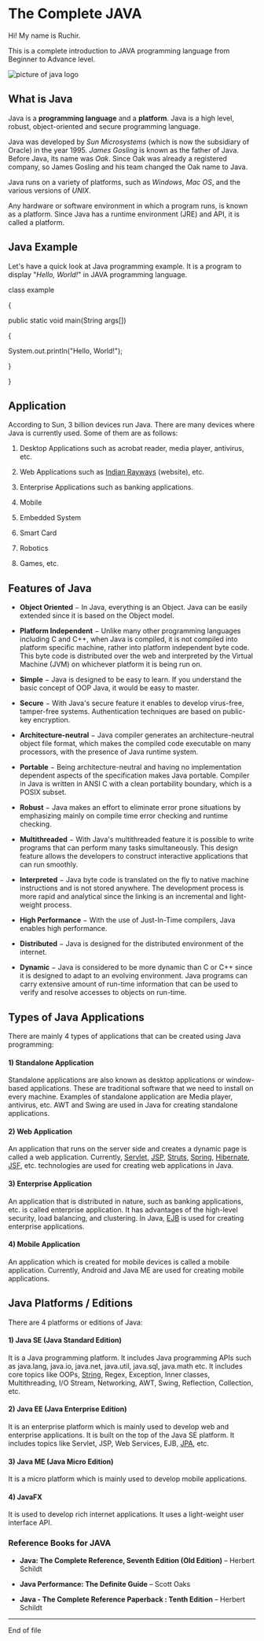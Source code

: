 #  The Complete JAVA

Hi! My name is Ruchir.

  

This is a complete introduction to JAVA programming language from Beginner to Advance level.

  

![picture of java logo](https://tinyurl.com/y3lszoyh)

  

##  What is Java

  

Java is a **programming language** and a **platform**. Java is a high level, robust, object-oriented and secure programming language.

  

Java was developed by _Sun Microsystems_ (which is now the subsidiary of Oracle) in the year 1995. _James Gosling_ is known as the father of Java. Before Java, its name was _Oak_. Since Oak was already a registered company, so James Gosling and his team changed the Oak name to Java.

  

Java runs on a variety of platforms, such as *Windows*, *Mac OS*, and the various versions of *UNIX*.

  

Any hardware or software environment in which a program runs, is known as a platform. Since Java has a runtime environment (JRE) and API, it is called a platform.

  
  
  
  

##  Java Example

  

Let's have a quick look at Java programming example. It is a program to display "*Hello, World!*" in JAVA programming language.

  

class example

{

public static void main(String args[])

{

System.out.println("Hello, World!");

}

}

  
  
  

##  Application

  

According to Sun, 3 billion devices run Java. There are many devices where Java is currently used. Some of them are as follows:

  

1. Desktop Applications such as acrobat reader, media player, antivirus, etc.

2. Web Applications such as [Indian Rayways](https://www.irctc.co.in/) (website), etc.

3. Enterprise Applications such as banking applications.

4. Mobile

5. Embedded System

6. Smart Card

7. Robotics

8. Games, etc.

  
  
  

##  Features of Java

  

-  **Object Oriented** − In Java, everything is an Object. Java can be easily extended since it is based on the Object model.

-  **Platform Independent** − Unlike many other programming languages including C and C++, when Java is compiled, it is not compiled into platform specific machine, rather into platform independent byte code. This byte code is distributed over the web and interpreted by the Virtual Machine (JVM) on whichever platform it is being run on.

-  **Simple** − Java is designed to be easy to learn. If you understand the basic concept of OOP Java, it would be easy to master.

-  **Secure** − With Java's secure feature it enables to develop virus-free, tamper-free systems. Authentication techniques are based on public-key encryption.

-  **Architecture-neutral** − Java compiler generates an architecture-neutral object file format, which makes the compiled code executable on many processors, with the presence of Java runtime system.

-  **Portable** − Being architecture-neutral and having no implementation dependent aspects of the specification makes Java portable. Compiler in Java is written in ANSI C with a clean portability boundary, which is a POSIX subset.

-  **Robust** − Java makes an effort to eliminate error prone situations by emphasizing mainly on compile time error checking and runtime checking.

-  **Multithreaded** − With Java's multithreaded feature it is possible to write programs that can perform many tasks simultaneously. This design feature allows the developers to construct interactive applications that can run smoothly.

-  **Interpreted** − Java byte code is translated on the fly to native machine instructions and is not stored anywhere. The development process is more rapid and analytical since the linking is an incremental and light-weight process.

-  **High Performance** − With the use of Just-In-Time compilers, Java enables high performance.

-  **Distributed** − Java is designed for the distributed environment of the internet.

-  **Dynamic** − Java is considered to be more dynamic than C or C++ since it is designed to adapt to an evolving environment. Java programs can carry extensive amount of run-time information that can be used to verify and resolve accesses to objects on run-time.

  
  
  

##  Types of Java Applications

  

There are mainly 4 types of applications that can be created using Java programming:

  

####  1) Standalone Application

  

Standalone applications are also known as desktop applications or window-based applications. These are traditional software that we need to install on every machine. Examples of standalone application are Media player, antivirus, etc. AWT and Swing are used in Java for creating standalone applications.

  

####  2) Web Application

  

An application that runs on the server side and creates a dynamic page is called a web application. Currently, [Servlet](https://www.javatpoint.com/servlet-tutorial), [JSP](https://www.javatpoint.com/jsp-tutorial), [Struts](https://www.javatpoint.com/struts-2-tutorial), [Spring](https://www.javatpoint.com/spring-tutorial), [Hibernate](https://www.javatpoint.com/hibernate-tutorial), [JSF](https://www.javatpoint.com/jsf-tutorial), etc. technologies are used for creating web applications in Java.

  

####  3) Enterprise Application

  

An application that is distributed in nature, such as banking applications, etc. is called enterprise application. It has advantages of the high-level security, load balancing, and clustering. In Java, [EJB](https://www.javatpoint.com/ejb-tutorial) is used for creating enterprise applications.

  

####  4) Mobile Application

  

An application which is created for mobile devices is called a mobile application. Currently, Android and Java ME are used for creating mobile applications.

  
  
  

##  Java Platforms / Editions

  

There are 4 platforms or editions of Java:

  

####  1) Java SE (Java Standard Edition)

  

It is a Java programming platform. It includes Java programming APIs such as java.lang, java.io, java.net, java.util, java.sql, java.math etc. It includes core topics like OOPs, [String](https://www.javatpoint.com/java-string), Regex, Exception, Inner classes, Multithreading, I/O Stream, Networking, AWT, Swing, Reflection, Collection, etc.

  

####  2) Java EE (Java Enterprise Edition)

  

It is an enterprise platform which is mainly used to develop web and enterprise applications. It is built on the top of the Java SE platform. It includes topics like Servlet, JSP, Web Services, EJB, [JPA](https://www.javatpoint.com/jpa-tutorial), etc.

  

####  3) Java ME (Java Micro Edition)

  

It is a micro platform which is mainly used to develop mobile applications.

  

####  4) JavaFX

  

It is used to develop rich internet applications. It uses a light-weight user interface API.

  

###  Reference Books for JAVA

  
-  **Java: The Complete Reference, Seventh Edition (Old Edition)** – Herbert Schildt

-  **Java Performance: The Definite Guide** – Scott Oaks

-  **Java - The Complete Reference Paperback : Tenth Edition** – Herbert Schildt

------

End of file
